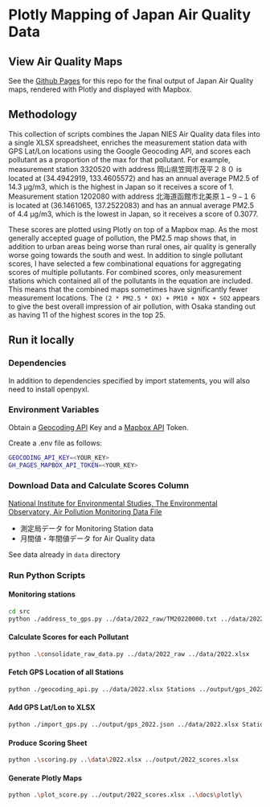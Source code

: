 # Plotly Mapping of Japan Air Quality Data

## View Air Quality Maps

See the [Github Pages](https://matthewp131.github.io/japan_air_quality_maps/) for this repo for the final output of
Japan Air Quality
maps, rendered with Plotly and displayed with Mapbox.

## Methodology

This collection of scripts combines the Japan NIES Air Quality data files into a single XLSX spreadsheet, enriches the
measurement station data with GPS Lat/Lon locations using the Google Geocoding API, and scores each pollutant as a
proportion of the max for that pollutant. For example, measurement station 3320520 with address 岡山県笠岡市茂平２８０ is
located at (34.4942919, 133.4605572) and has an annual average PM2.5 of 14.3 μg/m3, which is the highest in Japan so it
receives a score of 1. Measurement station 1202080 with address 北海道函館市北美原１−９−１６ is located at (36.1461065,
137.2522083) and has an annual average PM2.5 of 4.4 μg/m3, which is the lowest in Japan, so it receives a score of
0.3077.

These scores are plotted using Plotly on top of a Mapbox map. As the most generally accepted guage of pollution, the
PM2.5 map shows that, in addition to urban areas being worse than rural ones, air quality is generally worse going
towards the south and west. In addition to single pollutant scores, I have selected a few combinational equations for
aggregating scores of multiple pollutants. For combined scores, only measurement stations which contained all of the
pollutants in the equation are included. This means that the combined maps sometimes have significantly fewer
measurement locations. The `(2 * PM2.5 * OX) + PM10 + NOX + SO2` appears to give the best overall impression of air
pollution, with Osaka standing out as having 11 of the highest scores in the top 25.

## Run it locally

### Dependencies

In addition to dependencies specified by import statements, you will also need to install openpyxl.

### Environment Variables

Obtain a [Geocoding API](https://developers.google.com/maps/documentation/geocoding) Key and a [Mapbox API]() Token.

Create a .env file as follows:

```bash
GEOCODING_API_KEY=<YOUR_KEY>
GH_PAGES_MAPBOX_API_TOKEN=<YOUR_KEY>
```

### Download Data and Calculate Scores Column

[National Institute for Environmental Studies, The Environmental Observatory, Air Pollution Monitoring Data File](https://tenbou.nies.go.jp/download/)

* 測定局データ for Monitoring Station data
* 月間値・年間値データ for Air Quality data

See data already in `data` directory

### Run Python Scripts

#### Monitoring stations

```bash
cd src
python ./address_to_gps.py ../data/2022_raw/TM20220000.txt ../data/2022.xlsx Stations
```

#### Calculate Scores for each Pollutant

```bash
python .\consolidate_raw_data.py ../data/2022_raw ../data/2022.xlsx
```

#### Fetch GPS Location of all Stations

```bash
python ./geocoding_api.py ../data/2022.xlsx Stations ../output/gps_2022.json
```

#### Add GPS Lat/Lon to XLSX

```bash
python ./import_gps.py ../output/gps_2022.json ../data/2022.xlsx Stations
```

#### Produce Scoring Sheet

```bash
python .\scoring.py ..\data\2022.xlsx ../output/2022_scores.xlsx
```

#### Generate Plotly Maps

```bash
python .\plot_score.py ../output/2022_scores.xlsx ..\docs\plotly\
```